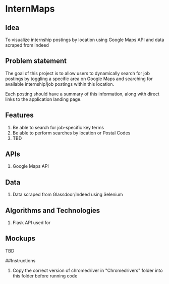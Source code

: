 # InternMaps

## Idea

To visualize internship postings by location using Google Maps API and data scraped from Indeed

## Problem statement

The goal of this project is to allow users to dynamically search for job postings by toggling a specific area on Google Maps and searching for available internship/job postings within this location. 

Each posting should have a summary of this information, along with direct links to the application landing page.

## Features

1. Be able to search for job-specific key terms 
2. Be able to perform searches by location or Postal Codes
3. TBD

## APIs

1. Google Maps API

## Data

1. Data scraped from Glassdoor/Indeed using Selenium

## Algorithms and Technologies

1. Flask API used for 

## Mockups

TBD

##Instructions

1. Copy the correct version of chromedriver in "Chromedrivers" folder into this folder before running code

